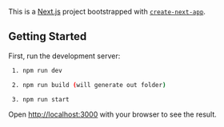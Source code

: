 This is a [Next.js](https://nextjs.org/) project bootstrapped with [`create-next-app`](https://github.com/vercel/next.js/tree/canary/packages/create-next-app).

## Getting Started

First, run the development server:

```bash
 1. npm run dev

 2. npm run build (will generate out folder)

 3. npm run start
```

Open [http://localhost:3000](http://localhost:3000) with your browser to see the result.


